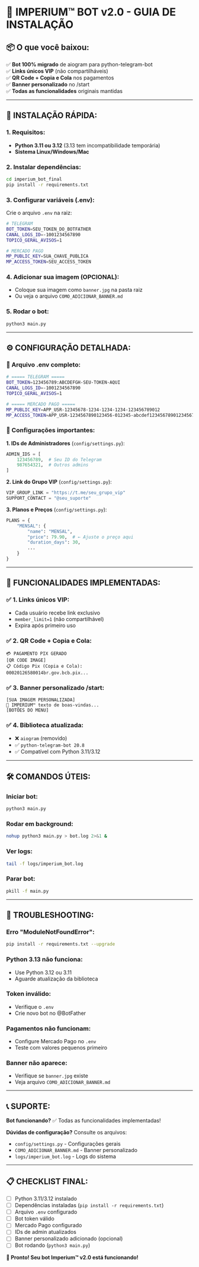 # 🤖 IMPERIUM™ BOT v2.0 - GUIA DE INSTALAÇÃO

## 📦 O que você baixou:

✅ **Bot 100% migrado** de aiogram para python-telegram-bot  
✅ **Links únicos VIP** (não compartilháveis)  
✅ **QR Code + Copia e Cola** nos pagamentos  
✅ **Banner personalizado** no /start  
✅ **Todas as funcionalidades** originais mantidas  

---

## 🚀 INSTALAÇÃO RÁPIDA:

### **1. Requisitos:**
- **Python 3.11 ou 3.12** (3.13 tem incompatibilidade temporária)
- **Sistema Linux/Windows/Mac**

### **2. Instalar dependências:**
```bash
cd imperium_bot_final
pip install -r requirements.txt
```

### **3. Configurar variáveis (.env):**
Crie o arquivo `.env` na raiz:
```bash
# TELEGRAM
BOT_TOKEN=SEU_TOKEN_DO_BOTFATHER
CANAL_LOGS_ID=-1001234567890
TOPICO_GERAL_AVISOS=1

# MERCADO PAGO
MP_PUBLIC_KEY=SUA_CHAVE_PUBLICA
MP_ACCESS_TOKEN=SEU_ACCESS_TOKEN
```

### **4. Adicionar sua imagem (OPCIONAL):**
- Coloque sua imagem como `banner.jpg` na pasta raiz
- Ou veja o arquivo `COMO_ADICIONAR_BANNER.md`

### **5. Rodar o bot:**
```bash
python3 main.py
```

---

## ⚙️ CONFIGURAÇÃO DETALHADA:

### **📝 Arquivo .env completo:**
```bash
# ===== TELEGRAM =====
BOT_TOKEN=123456789:ABCDEFGH-SEU-TOKEN-AQUI
CANAL_LOGS_ID=-1001234567890
TOPICO_GERAL_AVISOS=1

# ===== MERCADO PAGO =====
MP_PUBLIC_KEY=APP_USR-12345678-1234-1234-1234-123456789012
MP_ACCESS_TOKEN=APP_USR-1234567890123456-012345-abcdef123456789012345678901234567890-1234567890
```

### **🔧 Configurações importantes:**

**1. IDs de Administradores** (`config/settings.py`):
```python
ADMIN_IDS = [
    123456789,  # Seu ID do Telegram
    987654321,  # Outros admins
]
```

**2. Link do Grupo VIP** (`config/settings.py`):
```python
VIP_GROUP_LINK = "https://t.me/seu_grupo_vip"
SUPPORT_CONTACT = "@seu_suporte"
```

**3. Planos e Preços** (`config/settings.py`):
```python
PLANS = {
    "MENSAL": {
        "name": "MENSAL",
        "price": 79.90,  # ← Ajuste o preço aqui
        "duration_days": 30,
        ...
    }
}
```

---

## 🎯 FUNCIONALIDADES IMPLEMENTADAS:

### ✅ **1. Links únicos VIP:**
- Cada usuário recebe link exclusivo
- `member_limit=1` (não compartilhável)
- Expira após primeiro uso

### ✅ **2. QR Code + Copia e Cola:**
```
💳 PAGAMENTO PIX GERADO
[QR CODE IMAGE]
📋 Código Pix (Copia e Cola):
00020126580014br.gov.bcb.pix...
```

### ✅ **3. Banner personalizado /start:**
```
[SUA IMAGEM PERSONALIZADA]
🚨 IMPERIUM™ texto de boas-vindas...
[BOTÕES DO MENU]
```

### ✅ **4. Biblioteca atualizada:**
- ❌ `aiogram` (removido)
- ✅ `python-telegram-bot 20.8`
- ✅ Compatível com Python 3.11/3.12

---

## 🛠️ COMANDOS ÚTEIS:

### **Iniciar bot:**
```bash
python3 main.py
```

### **Rodar em background:**
```bash
nohup python3 main.py > bot.log 2>&1 &
```

### **Ver logs:**
```bash
tail -f logs/imperium_bot.log
```

### **Parar bot:**
```bash
pkill -f main.py
```

---

## 🔧 TROUBLESHOOTING:

### **Erro "ModuleNotFoundError":**
```bash
pip install -r requirements.txt --upgrade
```

### **Python 3.13 não funciona:**
- Use Python 3.12 ou 3.11
- Aguarde atualização da biblioteca

### **Token inválido:**
- Verifique o `.env`
- Crie novo bot no @BotFather

### **Pagamentos não funcionam:**
- Configure Mercado Pago no `.env`
- Teste com valores pequenos primeiro

### **Banner não aparece:**
- Verifique se `banner.jpg` existe
- Veja arquivo `COMO_ADICIONAR_BANNER.md`

---

## 📞 SUPORTE:

**Bot funcionando?** ✅ Todas as funcionalidades implementadas!

**Dúvidas de configuração?** Consulte os arquivos:
- `config/settings.py` - Configurações gerais
- `COMO_ADICIONAR_BANNER.md` - Banner personalizado
- `logs/imperium_bot.log` - Logs do sistema

---

## 📋 CHECKLIST FINAL:

- [ ] Python 3.11/3.12 instalado
- [ ] Dependências instaladas (`pip install -r requirements.txt`)
- [ ] Arquivo `.env` configurado
- [ ] Bot token válido
- [ ] Mercado Pago configurado
- [ ] IDs de admin atualizados
- [ ] Banner personalizado adicionado (opcional)
- [ ] Bot rodando (`python3 main.py`)

**🎉 Pronto! Seu bot Imperium™ v2.0 está funcionando!**